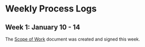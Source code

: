 # Weekly Process Logs
## Week 1: January 10 - 14
The [Scope of Work](scope-of-work/README.md) document was created and signed this week.
